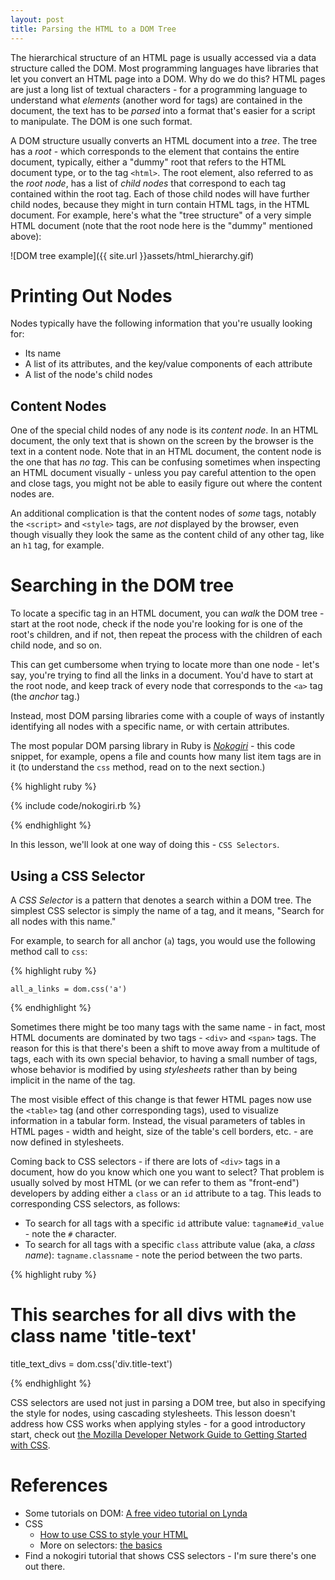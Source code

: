 ```yaml
---
layout: post
title: Parsing the HTML to a DOM Tree
---
```


The hierarchical structure of an HTML page is usually accessed via a data structure called the
DOM. Most programming languages have libraries that let you convert an HTML page into a DOM. Why do
we do this? HTML pages are just a long list of textual characters - for a programming language to
understand what _elements_ (another word for tags) are contained in the document, the text has to be
_parsed_ into a format that's easier for a script to manipulate. The DOM is one such format.

A DOM structure usually converts an HTML document into a _tree_. The tree has a _root_ - which
corresponds to the element that contains the entire document, typically, either a "dummy" root that
refers to the HTML document type, or to the tag `<html>`. The root element, also referred to as the
_root node_, has a list of _child nodes_ that correspond to each tag contained within the root
tag. Each of those child nodes will have further child nodes, because they might in turn contain
HTML tags, in the HTML document. For example, here's what the "tree structure" of a very simple HTML
document (note that the root node here is the "dummy" mentioned above):

![DOM tree example]({{ site.url }}assets/html_hierarchy.gif)

# Printing Out Nodes

Nodes typically have the following information that you're usually looking for:

* Its name
* A list of its attributes, and the key/value components of each attribute
* A list of the node's child nodes

## Content Nodes

One of the special child nodes of any node is its _content node_. In an HTML document, the only text that is shown on the screen by the browser is the text in a content node. Note that in an HTML document, the content node is the one that has *no tag*. This can be confusing sometimes when inspecting an HTML document visually - unless you pay careful attention to the open and close tags, you might not be able to easily figure out where the content nodes are.

An additional complication is that the content nodes of _some_ tags, notably the `<script>` and
`<style>` tags, are *not* displayed by the browser, even though visually they look the same as the
content child of any other tag, like an `h1` tag, for example.

# Searching in the DOM tree

To locate a specific tag in an HTML document, you can _walk_ the DOM tree - start at the root node,
check if the node you're looking for is one of the root's children, and if not, then repeat the
process with the children of each child node, and so on.

This can get cumbersome when trying to locate more than one node - let's say, you're trying to find
all the links in a document. You'd have to start at the root node, and keep track of every node that
corresponds to the `<a>` tag (the _anchor_ tag.)

Instead, most DOM parsing libraries come with a couple of ways of instantly identifying all nodes with a specific name, or with certain attributes.

The most popular DOM parsing library in Ruby is *[Nokogiri](http://www.nokogiri.org/)* - this code snippet, for example, opens a file and counts how many list item tags are in it (to understand the `css` method, read on to the next section.)

{% highlight ruby %}

{% include code/nokogiri.rb %}

{% endhighlight %}

In this lesson, we'll look at one way of doing this - `CSS Selectors`.

## Using a CSS Selector

A _CSS Selector_ is a pattern that denotes a search within a DOM tree. The simplest CSS selector is simply the name of a tag, and it means, "Search for all nodes with this name." 

For example, to search for all anchor (`a`) tags, you would use the following method call to `css`:

{% highlight ruby %}

    all_a_links = dom.css('a')

{% endhighlight %}

Sometimes there might be too many tags with the same name - in fact, most HTML documents are
dominated by two tags - `<div>` and `<span>` tags. The reason for this is that there's been a shift
to move away from a multitude of tags, each with its own special behavior, to having a small number
of tags, whose behavior is modified by using _stylesheets_ rather than by being implicit in the name
of the tag.

The most visible effect of this change is that fewer HTML pages now use the `<table>` tag (and other
corresponding tags), used to visualize information in a tabular form. Instead, the visual parameters
of tables in HTML pages - width and height, size of the table's cell borders, etc. - are now defined
in stylesheets.

Coming back to CSS selectors - if there are lots of `<div>` tags in a document, how do you know which one you want to select? That problem is usually solved by most HTML (or we can refer to them as "front-end") developers by adding either a `class` or an `id` attribute to a tag. This leads to corresponding CSS selectors, as follows:

* To search for all tags with a specific `id` attribute value: `tagname#id_value` - note the `#` character.
* To search for all tags with a specific `class` attribute value (aka, a _class name_): `tagname.classname` - note the period between the two parts.

{% highlight ruby %}

# This searches for all divs with the class name 'title-text'
title_text_divs = dom.css('div.title-text')

{% endhighlight %}

CSS selectors are used not just in parsing a DOM tree, but also in specifying the style for nodes, using cascading stylesheets. This lesson doesn't address how CSS works when applying styles - for a good introductory start, check out [the Mozilla Developer Network Guide to Getting Started with CSS](https://developer.mozilla.org/en-US/docs/Web/Guide/CSS/Getting_Started/What_is_CSS).

# References 

* Some tutorials on DOM: [A free video tutorial on Lynda](http://www.lynda.com/HTML-tutorials/What-Document-Object-Model-DOM/122462/137616-4.html)
* CSS
  * [How to use CSS to style your HTML](https://developer.mozilla.org/en-US/docs/Web/Guide/CSS/Getting_Started/What_is_CSS)
  * More on selectors: [the basics](http://code.tutsplus.com/tutorials/the-30-css-selectors-you-must-memorize--net-16048)
* Find a nokogiri tutorial that shows CSS selectors - I'm sure there's one out there.

